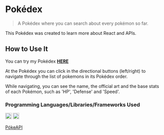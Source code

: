 # Pokédex

> A Pokédex where you can search about every pokémon so far.

This Pokédex was created to learn more about React and APIs.

## How to Use It
You can try my Pokédex <a href='https://pokedex-react-lake.vercel.app/'><b>HERE</b></a>

At the Pokédex you can click in the directional buttons (left/right) to navigate through the list of pokemons in its Pokédex order.

While navigating, you can see the name, the official art and the base stats of each Pokémon, such as 'HP', 'Defense' and 'Speed'.

### Programming Languages/Libraries/Frameworks Used

<img height="20em" src="https://img.shields.io/badge/React-20232A?style=for-the-badge&logo=react&logoColor=61DAFB"> <img height="20em" src="https://img.shields.io/badge/Sass-CC6699?style=for-the-badge&logo=sass&logoColor=white"> <br>

<a href='https://pokeapi.co/'>PókeAPI<a/>

